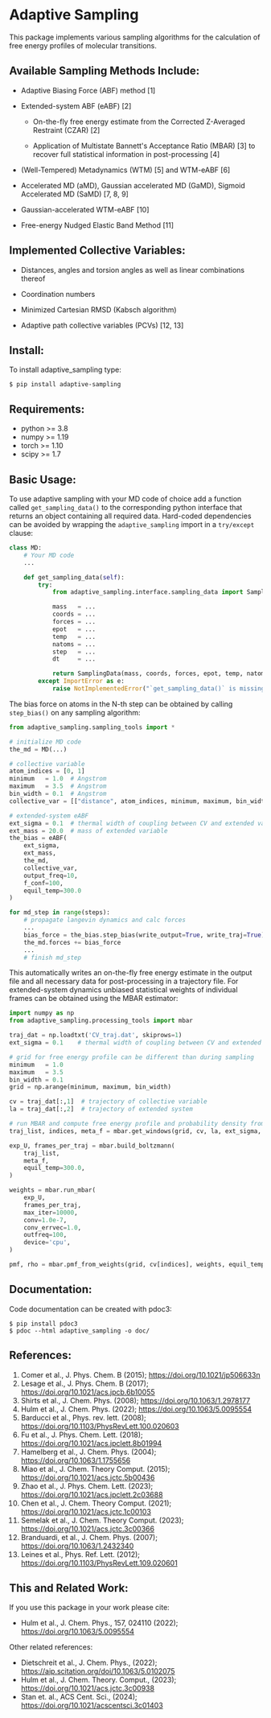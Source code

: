 Adaptive Sampling
=================

This package implements various sampling algorithms for the calculation of free energy profiles of molecular transitions. 

## Available Sampling Methods Include:
*	Adaptive Biasing Force (ABF) method [1] 
	
* 	Extended-system ABF (eABF) [2]

	* On-the-fly free energy estimate from the Corrected Z-Averaged Restraint (CZAR) [2]
	
	* Application of Multistate Bannett's Acceptance Ratio (MBAR) [3] to recover full statistical information in post-processing [4]
	
* 	(Well-Tempered) Metadynamics (WTM) [5] and WTM-eABF [6]

* 	Accelerated MD (aMD), Gaussian accelerated MD (GaMD), Sigmoid Accelerated MD (SaMD) [7, 8, 9]

*	Gaussian-accelerated WTM-eABF [10]

*   Free-energy Nudged Elastic Band Method [11]

## Implemented Collective Variables:

*   Distances, angles and torsion angles as well as linear combinations thereof

*   Coordination numbers 

*   Minimized Cartesian RMSD (Kabsch algorithm)

*   Adaptive path collective variables (PCVs) [12, 13]

## Install:
To install adaptive_sampling type:
```shell
$ pip install adaptive-sampling
```


## Requirements:
* python >= 3.8
* numpy >= 1.19
* torch >= 1.10
* scipy >= 1.7

## Basic Usage:
To use adaptive sampling with your MD code of choice add a function called `get_sampling_data()` to the corresponding python interface that returns an object containing all required data. Hard-coded dependencies can be avoided by wrapping the `adaptive_sampling` import in a `try/except` clause:

```python
class MD:
    # Your MD code
    ...

    def get_sampling_data(self):
        try:
            from adaptive_sampling.interface.sampling_data import SamplingData

            mass   = ...
            coords = ...
            forces = ...
            epot   = ...
            temp   = ...
            natoms = ...
            step   = ...
            dt     = ...

            return SamplingData(mass, coords, forces, epot, temp, natoms, step, dt)
        except ImportError as e:
            raise NotImplementedError("`get_sampling_data()` is missing `adaptive_sampling` package") from e
```
The bias force on atoms in the N-th step can be obtained by calling `step_bias()` on any sampling algorithm:
```python
from adaptive_sampling.sampling_tools import *

# initialize MD code
the_md = MD(...)

# collective variable
atom_indices = [0, 1] 
minimum   = 1.0  # Angstrom
maximum   = 3.5  # Angstrom
bin_width = 0.1  # Angstrom 
collective_var = [["distance", atom_indices, minimum, maximum, bin_width]]

# extended-system eABF 
ext_sigma = 0.1  # thermal width of coupling between CV and extended variable in Angstrom
ext_mass = 20.0  # mass of extended variable 
the_bias = eABF(
    ext_sigma, 
    ext_mass, 
    the_md, 
    collective_var, 
    output_freq=10, 
    f_conf=100, 
    equil_temp=300.0
)

for md_step in range(steps):
    # propagate langevin dynamics and calc forces 
    ... 
    bias_force = the_bias.step_bias(write_output=True, write_traj=True)
    the_md.forces += bias_force
    ...
    # finish md_step
```
This automatically writes an on-the-fly free energy estimate in the output file and all necessary data for post-processing in a trajectory file.
For extended-system dynamics unbiased statistical weights of individual frames can be obtained using the MBAR estimator:
```python
import numpy as np
from adaptive_sampling.processing_tools import mbar

traj_dat = np.loadtxt('CV_traj.dat', skiprows=1)
ext_sigma = 0.1    # thermal width of coupling between CV and extended variable 

# grid for free energy profile can be different than during sampling
minimum   = 1.0     
maximum   = 3.5    
bin_width = 0.1    
grid = np.arange(minimum, maximum, bin_width)

cv = traj_dat[:,1]  # trajectory of collective variable
la = traj_dat[:,2]  # trajectory of extended system

# run MBAR and compute free energy profile and probability density from statistical weights
traj_list, indices, meta_f = mbar.get_windows(grid, cv, la, ext_sigma, equil_temp=300.0)

exp_U, frames_per_traj = mbar.build_boltzmann(
    traj_list, 
    meta_f, 
    equil_temp=300.0,
)

weights = mbar.run_mbar(
    exp_U,
    frames_per_traj,
    max_iter=10000,
    conv=1.0e-7,
    conv_errvec=1.0,
    outfreq=100,
    device='cpu',
)

pmf, rho = mbar.pmf_from_weights(grid, cv[indices], weights, equil_temp=300.0)
```

## Documentation:
Code documentation can be created with pdoc3:
```shell
$ pip install pdoc3
$ pdoc --html adaptive_sampling -o doc/
```
## References:
1.  Comer et al., J. Phys. Chem. B (2015); <https://doi.org/10.1021/jp506633n> 
2.  Lesage et al., J. Phys. Chem. B (2017); <https://doi.org/10.1021/acs.jpcb.6b10055>
3.  Shirts et al., J. Chem. Phys. (2008); <https://doi.org/10.1063/1.2978177>
4.  Hulm et al., J. Chem. Phys. (2022); <https://doi.org/10.1063/5.0095554>
5.  Barducci et al., Phys. rev. lett. (2008); <https://doi.org/10.1103/PhysRevLett.100.020603>
6.  Fu et al., J. Phys. Chem. Lett. (2018); <https://doi.org/10.1021/acs.jpclett.8b01994>
7.  Hamelberg et al., J. Chem. Phys. (2004); <https://doi.org/10.1063/1.1755656>
8.  Miao et al., J. Chem. Theory Comput. (2015); <https://doi.org/10.1021/acs.jctc.5b00436>
9.  Zhao et al., J. Phys. Chem. Lett. (2023); <https://doi.org/10.1021/acs.jpclett.2c03688>
10.  Chen et al., J. Chem. Theory Comput. (2021); <https://doi.org/10.1021/acs.jctc.1c00103>
11.  Semelak et al., J. Chem. Theory Comput. (2023); <https://doi.org/10.1021/acs.jctc.3c00366>
12.  Branduardi, et al., J. Chem. Phys. (2007); <https://doi.org/10.1063/1.2432340>
13.  Leines et al., Phys. Ref. Lett. (2012); <https://doi.org/10.1103/PhysRevLett.109.020601>

## This and Related Work:
If you use this package in your work please cite:
* 	Hulm et al., J. Chem. Phys., 157, 024110 (2022); <https://doi.org/10.1063/5.0095554>

Other related references:
*	Dietschreit et al., J. Chem. Phys., (2022); <https://aip.scitation.org/doi/10.1063/5.0102075>
*   Hulm et al., J. Chem. Theory. Comput., (2023); <https://doi.org/10.1021/acs.jctc.3c00938>
*   Stan et. al., ACS Cent. Sci., (2024); <https://doi.org/10.1021/acscentsci.3c01403>